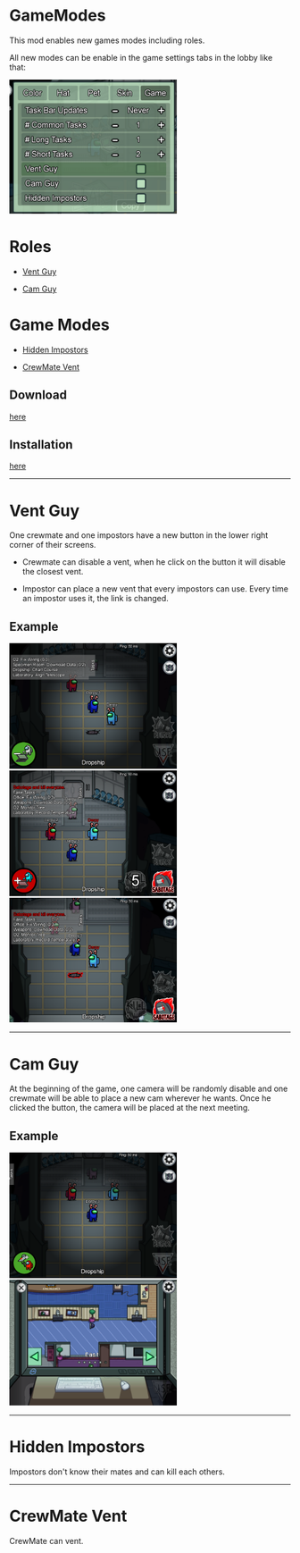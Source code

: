 # GameModes

This mod enables new games modes including roles.

All new modes can be enable in the game settings tabs in the lobby like that: 

<img src="/Ressources/GameModes/Settings.PNG" width="300">

# Roles 
* [Vent Guy](https://github.com/jloro/AmongUsMods/blob/main/GameModes.md#vent-guy)

* [Cam Guy](https://github.com/jloro/AmongUsMods/blob/main/GameModes.md#cam-guy)

# Game Modes

* [Hidden Impostors](https://github.com/jloro/AmongUsMods/blob/main/GameModes.md#hidden-impostors)

* [CrewMate Vent](https://github.com/jloro/AmongUsMods/blob/main/GameModes.md#crewmate-vent)

## Download

[here](https://github.com/jloro/AmongUsMods/releases)

## Installation

[here](https://github.com/jloro/AmongUsMods/blob/main/README.md#installation)

--------------------

# Vent Guy

One crewmate and one impostors have a new button in the lower right corner of their screens.

* Crewmate can disable a vent, when he click on the button it will disable the closest vent.

* Impostor can place a new vent that every impostors can use. Every time an impostor uses it, the link is changed.

## Example

<img src="/Ressources/GameModes/VentGuy/CrewMate.PNG" width="300">&nbsp;&nbsp;&nbsp;<img src="/Ressources/GameModes/VentGuy/Impostor.PNG" width="300">&nbsp;&nbsp;&nbsp;<img src="/Ressources/GameModes/VentGuy/Vent.PNG" width="300">

--------------------

# Cam Guy

At the beginning of the game, one camera will be randomly disable and one crewmate will be able to place a new cam wherever he wants. Once he clicked the button, the camera will be placed at the next meeting.

## Example

<img src="/Ressources/GameModes/CamGuy/Crewmate.PNG" width="300">&nbsp;&nbsp;&nbsp;<img src="/Ressources/GameModes/CamGuy/NewCam.PNG" width="300">

--------------------

# Hidden Impostors

Impostors don't know their mates and can kill each others.

--------------------

# CrewMate Vent
CrewMate can vent.

